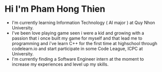# Hi I'm Pham Hong Thien
* I'm currently learning Information Technology ( AI major ) at Quy Nhon University.
* I've been love playing game seen i were a kid and growing with a passion that i once built my game for myself and that lead me to programming and i've learn C++ for the first time at highschool through codelearn.io and start participate in some Code League, ICPC at University.
* I'm currently finding a Software Engineer intern at the moment to increase my experiences and level up my skills.
